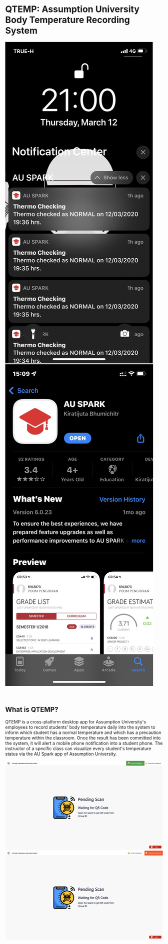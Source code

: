 # QTEMP: Assumption University Body Temperature Recording System

![](./screenshot/ios-1.jpg)
![](./screenshot/ios-2.jpg)

<br />

## What is QTEMP?

QTEMP is a cross-platform desktop app for Assumption University's employees to record students' body temperature daily into the system to inform which student has a normal temperature and which has a precaution temperature within the classroom. Once the result has been committed into the system, it will alert a mobile phone notification into a student phone. The instructor of a specific class can visualize every student's temperature status via the AU Spark app of Assumption University.

![](./screenshot/web-1.png)
![](./screenshot/web-2.png)
